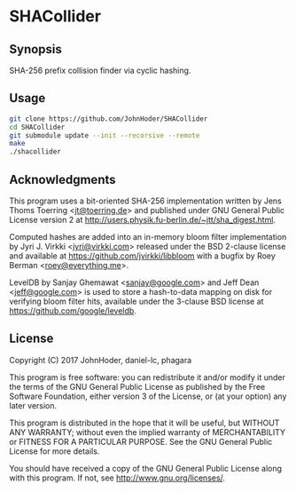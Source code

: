 SHACollider
===========


Synopsis
--------

SHA-256 prefix collision finder via cyclic hashing.


Usage
-----

```bash
git clone https://github.com/JohnHoder/SHACollider
cd SHACollider
git submodule update --init --recorsive --remote
make
./shacollider
```


Acknowledgments
---------------

This program uses a bit-oriented SHA-256 implementation written by Jens Thoms Toerring <<jt@toerring.de>> and published under GNU General Public License version 2 at <http://users.physik.fu-berlin.de/~jtt/sha_digest.html>.

Computed hashes are added into an in-memory bloom filter implementation by Jyri J. Virkki <<jyri@virkki.com>> released under the BSD 2-clause license and available at <https://github.com/jvirkki/libbloom> with a bugfix by Roey Berman <<roey@everything.me>>.

LevelDB by Sanjay Ghemawat <<sanjay@google.com>> and Jeff Dean <<jeff@google.com>> is used to store a hash-to-data mapping on disk for verifying bloom filter hits, available under the 3-clause BSD license at <https://github.com/google/leveldb>.


License
-------

Copyright (C) 2017 JohnHoder, daniel-lc, phagara

This program is free software: you can redistribute it and/or modify
it under the terms of the GNU General Public License as published by
the Free Software Foundation, either version 3 of the License, or
(at your option) any later version.

This program is distributed in the hope that it will be useful,
but WITHOUT ANY WARRANTY; without even the implied warranty of
MERCHANTABILITY or FITNESS FOR A PARTICULAR PURPOSE.  See the
GNU General Public License for more details.

You should have received a copy of the GNU General Public License
along with this program. If not, see <http://www.gnu.org/licenses/>.
